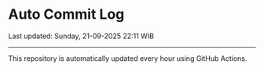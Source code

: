 # Auto Commit Log

Last updated: Sunday, 21-09-2025 22:11 WIB

---

This repository is automatically updated every hour using GitHub Actions.
